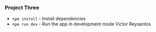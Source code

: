 ### Project Three

* `npm install` - Install dependencies
* `npm run dev` - Run the app in development mode
Victor Reysantos